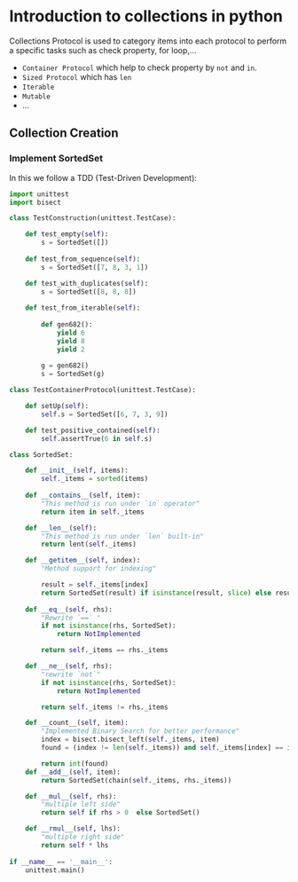 # Introduction to collections in python

Collections Protocol is used to category items into each protocol to perform a specific tasks such as check property, for loop,...

* `Container Protocol` which help to check property by `not` and `in`.
* `Sized Protocol` which has `len`
* `Iterable`
* `Mutable`
* ...

## Collection Creation

### Implement SortedSet

In this we follow a TDD (Test-Driven Development):

```python
import unittest
import bisect

class TestConstruction(unittest.TestCase):

    def test_empty(self):
        s = SortedSet([])
    
    def test_from_sequence(self):
        s = SortedSet([7, 8, 3, 1])

    def test_with_duplicates(self):
        s = SortedSet([8, 8, 8])
    
    def test_from_iterable(self):
        
        def gen682():
            yield 6
            yield 8
            yield 2
        
        g = gen682()
        s = SortedSet(g)

class TestContainerProtocol(unittest.TestCase):

    def setUp(self):
        self.s = SortedSet([6, 7, 3, 9])

    def test_positive_contained(self):
        self.assertTrue(6 in self.s)

class SortedSet:

    def __init__(self, items):
        self._items = sorted(items)
    
    def __contains__(self, item):
        "This method is run under `in` operator"
        return item in self._items

    def __len__(self):
        "This method is run under `len` built-in"
        return lent(self._items)

    def __getitem__(self, index):
        "Method support for indexing"

        result = self._items[index]
        return SortedSet(result) if isinstance(result, slice) else result
    
    def __eq__(self, rhs):
        "Rewrite `==` "
        if not isinstance(rhs, SortedSet):
            return NotImplemented

        return self._items == rhs._items

    def __ne__(self, rhs):
        "rewrite `not`"
        if not isinstance(rhs, SortedSet):
            return NotImplemented

        return self._items != rhs._items

    def __count__(self, item):
        "Implemented Binary Search for better performance"
        index = bisect.bisect_left(self._items, item)
        found = (index != len(self._items)) and self._items[index] == item

        return int(found)
    def __add__(self, item):
        return SortedSet(chain(self._items, rhs._items))

    def __mul__(self, rhs):
        "multiple left side"
        return self if rhs > 0  else SortedSet()

    def __rmul__(self, lhs):
        "multiple right side"
        return self * lhs
        
if __name__ == '__main__':
    unittest.main()
```
